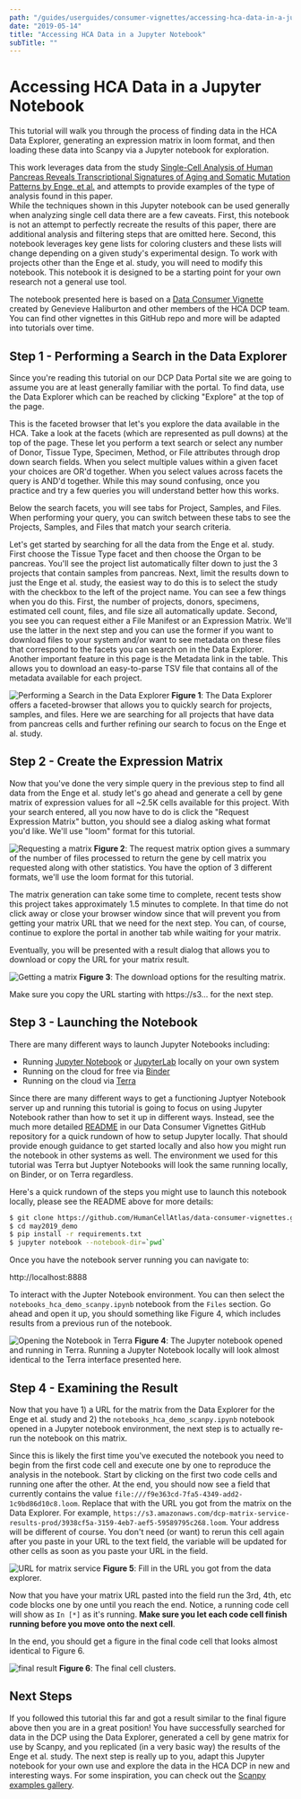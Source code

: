```yaml
---
path: "/guides/userguides/consumer-vignettes/accessing-hca-data-in-a-jupyter-notebook"
date: "2019-05-14"
title: "Accessing HCA Data in a Jupyter Notebook"
subTitle: ""
---
```


# Accessing HCA Data in a Jupyter Notebook

This tutorial will walk you through the process of finding data in the HCA Data
Explorer, generating an expression matrix in loom format, and then loading these data
into Scanpy via a Jupyter notebook for exploration.

This work leverages data from the study [Single-Cell Analysis of Human Pancreas Reveals Transcriptional Signatures of Aging and Somatic Mutation Patterns by Enge, et al.](https://www.ncbi.nlm.nih.gov/pmc/articles/PMC6047899/) and attempts to provide examples of the type of analysis found in this paper.  
While the techniques shown in this Jupyter notebook can be used generally when analyzing single cell data
there are a few caveats.  First, this notebook is not an attempt to perfectly recreate the results
of this paper, there are additional analysis and filtering steps that are omitted here.  Second,
this notebook leverages key gene lists for coloring clusters and these lists will change depending on a
given study's experimental design.  To work with projects other than the Enge et al. study, you
will need to modify this notebook. This notebook it is designed to be a starting point for your own research not a general use tool.

The notebook presented here is based on a [Data Consumer Vignette](https://github.com/HumanCellAtlas/data-consumer-vignettes)
created by Genevieve Haliburton and other members of the HCA DCP team.  You can find other vignettes in
this GitHub repo and more will be adapted into tutorials over time.

## Step 1 - Performing a Search in the Data Explorer

Since you're reading this tutorial on our DCP Data Portal site we are going to assume you are at least
generally familiar with the portal.  To find data, use the Data Explorer which can be reached by
clicking "Explore" at the top of the page.

This is the faceted browser that let's you explore the data available in the HCA.  Take a look at the
facets (which are represented as pull downs) at the top of the page.  These let you perform a
text search or select any number of Donor, Tissue Type, Specimen, Method, or File attributes
through drop down search fields.  When you select multiple values within a given facet your choices
are OR'd together.  When you select values across facets the query is AND'd together. While this
may sound confusing, once you practice and try a few queries you will understand better how this works.

Below the search facets, you will see tabs for Project, Samples, and Files.  When performing your query,
you can switch between these tabs to see the Projects, Samples, and Files that match your search
criteria.

Let's get started by searching for all the data from the Enge et al. study.  First choose the
Tissue Type facet and then choose the Organ to be pancreas.  You'll see the project list
automatically filter down to just the 3 projects that contain samples from pancreas.  Next, limit the results down to just the Enge et al. study, the easiest way to do this is
to select the study with the checkbox to the left of the project name.  You can see a few things when
you do this.  First, the number of projects, donors, specimens, estimated cell count, files, and file
size all automatically update.  Second, you see you can request either a File Manifest or an
Expression Matrix.  We'll use the latter in the next step and you can use the former if you want to
download files to your system and/or want to see metadata on these files that correspond to the
facets you can search on in the Data Explorer.  Another important feature in this page is the Metadata
link in the table.  This allows you to download an easy-to-parse TSV file that contains all of
the metadata available for each project.

![Performing a Search in the Data Explorer](./_images/screen1.png "Search")
**Figure 1**: The Data Explorer offers a faceted-browser that allows you to quickly search for projects,
samples, and files. Here we are searching for all projects that have data from pancreas cells and
further refining our search to focus on the Enge et al. study.

## Step 2 - Create the Expression Matrix

Now that you've done the very simple query in the previous step to find all data from the Enge et al.
study let's go ahead and generate a cell by gene matrix of expression values for all ~2.5K cells
available for this project.  With your search entered, all you now have to do is click the
"Request Expression Matrix" button, you should see a dialog asking what format you'd like.  We'll
use "loom" format for this tutorial.

![Requesting a matrix](./_images/screen2.png "Matrix")
**Figure 2**: The request matrix option gives a summary of the number of files processed to return the
gene by cell matrix you requested along with other statistics.  You have the option of 3 different formats,
we'll use the loom format for this tutorial.

The matrix generation can take some time to complete, recent tests show this project takes approximately
1.5 minutes to complete.  In that time do not click away or close your browser window since that will
prevent you from getting your matrix URL that we need for the next step.  You can, of course, continue
to explore the portal in another tab while waiting for your matrix.

Eventually, you will be presented with a result dialog that allows you to download or copy the URL
for your matrix result.

![Getting a matrix](./_images/screen5.png "Matrix")
**Figure 3**: The download options for the resulting matrix.

Make sure you copy the URL starting with https://s3... for the next step.

## Step 3 - Launching the Notebook

There are many different ways to launch Jupyter Notebooks including:

* Running [Jupyter Notebook](https://jupyter.org/) or [JupyterLab](https://blog.jupyter.org/jupyterlab-is-ready-for-users-5a6f039b8906) locally on your own system
* Running on the cloud for free via [Binder](https://mybinder.org/)
* Running on the cloud via [Terra](https://terra.bio/)

Since there are many different ways to get a functioning Juptyer Notebook server up and running
this tutorial is going to focus on using Jupyter Notebook rather than how to set it up in different
ways.  Instead, see the much more detailed [README](https://github.com/HumanCellAtlas/data-consumer-vignettes/may2019_demo) in our Data Consumer Vignettes GitHub repository for a quick rundown of how
to setup Jupyter locally.  That should provide enough guidance to get started locally and also
how you might run the notebook in other systems as well.  The environment we used for this tutorial
was Terra but Juptyer Notebooks will look the same running locally, on Binder, or on Terra regardless.

Here's a quick rundown of the steps you might use to launch this notebook locally, please see the README
above for more details:

```bash
$ git clone https://github.com/HumanCellAtlas/data-consumer-vignettes.git
$ cd may2019_demo
$ pip install -r requirements.txt
$ jupyter notebook --notebook-dir=`pwd`
```

Once you have the notebook server running you can navigate to:

http://localhost:8888

To interact with the Jupter Notebook environment.  You can then
select the `notebooks_hca_demo_scanpy.ipynb` notebook from the `Files` section.
Go ahead and open it up, you should something like Figure 4, which includes results
from a previous run of the notebook.

![Opening the Notebook in Terra](./_images/screen6.png "Notebook")
**Figure 4**: The Jupyter notebook opened and running in Terra.  Running a Jupyter Notebook locally will look almost identical to the Terra interface presented here.

## Step 4 - Examining the Result

Now that you have 1) a URL for the matrix from the Data Explorer for the Enge et al. study and 2)
the `notebooks_hca_demo_scanpy.ipynb` notebook opened in a Jupyter notebook environment,
the next step is to actually re-run the notebook on this matrix.  

Since this is likely the first time you've executed the notebook you need to begin
from the first code cell and execute one by one to reproduce the analysis in the notebook.
Start by clicking on the first two code cells and running one after the other.  At the end, you should
now see a field that currently contains the value `file:///f9e363cd-7fa5-4349-add2-1c9bd86d10c8.loom`.
Replace that with the URL you got from the matrix on the Data Explorer.  For example,
`https://s3.amazonaws.com/dcp-matrix-service-results-prod/3938cf5a-3159-4eb7-aef5-59589795c268.loom`.
Your address will be different of course.  You don't need (or want) to rerun this cell again after
you paste in your URL to the text field, the variable will be updated for other cells as soon as you paste your URL in the field.

![URL for matrix service](./_images/screen7.png "URL")
**Figure 5**: Fill in the URL you got from the data explorer.

Now that you have your matrix URL pasted into the field run the 3rd, 4th, etc code blocks one by one
until you reach the end.  Notice, a running code cell will show as `In [*]` as it's running.
**Make sure you let each code cell finish running before you move onto the next cell**.

In the end, you should get a figure in the final code cell that looks almost identical to Figure 6.

![final result](./_images/screen8.png "result")
**Figure 6**: The final cell clusters.

## Next Steps

If you followed this tutorial this far and got a result similar to the final figure above then
you are in a great position!  You have successfully searched for data in the DCP using the
Data Explorer, generated a cell by gene matrix for use by Scanpy, and you replicated (in a very
basic way) the results of the Enge et al. study.  The next step is really up to you, adapt this Jupyter
notebook for your own use and explore the data in the HCA DCP in new and interesting ways.
For some inspiration, you can check out the [Scanpy examples gallery](https://scanpy.readthedocs.io/en/latest/examples.html).
